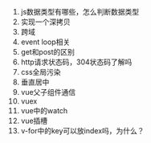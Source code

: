 1. js数据类型有哪些，怎么判断数据类型
2. 实现一个深拷贝
3. 跨域
4. event loop相关
5. get和post的区别
6. http请求状态码，304状态码了解吗
7. css全局污染
8. 垂直居中
9. vue父子组件通信
10. vuex
11. vue中的watch
12. vue插槽
13. v-for中的key可以放index吗，为什么？
